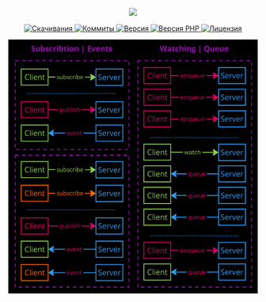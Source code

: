 <p align="center"><a href="https://www.localzet.com" target="_blank">
  <img src="https://static.zorin.space/media/logos/ZorinProjectsSP.svg" width="400">
</a></p>

<p align="center">
  <a href="https://packagist.org/packages/localzet/tunnel">
  <img src="https://img.shields.io/packagist/dt/localzet/tunnel?label=%D0%A1%D0%BA%D0%B0%D1%87%D0%B8%D0%B2%D0%B0%D0%BD%D0%B8%D1%8F" alt="Скачивания">
</a>
  <a href="https://github.com/localzet/Tunnel">
  <img src="https://img.shields.io/github/commit-activity/t/localzet/Tunnel?label=%D0%9A%D0%BE%D0%BC%D0%BC%D0%B8%D1%82%D1%8B" alt="Коммиты">
</a>
  <a href="https://packagist.org/packages/localzet/tunnel">
  <img src="https://img.shields.io/packagist/v/localzet/tunnel?label=%D0%92%D0%B5%D1%80%D1%81%D0%B8%D1%8F" alt="Версия">
</a>
  <a href="https://packagist.org/packages/localzet/tunnel">
  <img src="https://img.shields.io/packagist/dependency-v/localzet/tunnel/php?label=PHP" alt="Версия PHP">
</a>
  <a href="https://github.com/localzet/Tunnel">
  <img src="https://img.shields.io/github/license/localzet/Tunnel?label=%D0%9B%D0%B8%D1%86%D0%B5%D0%BD%D0%B7%D0%B8%D1%8F" alt="Лицензия">
</a>
</p>

![scheme.jpg](images/scheme.jpg)